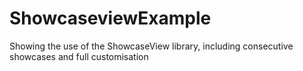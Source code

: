 ShowcaseviewExample
===================

Showing the use of the ShowcaseView library, including consecutive showcases and full customisation
